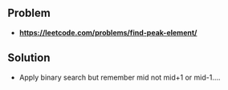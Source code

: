 ## Problem
- **https://leetcode.com/problems/find-peak-element/**
## Solution
- Apply binary search but remember mid not mid+1 or mid-1....